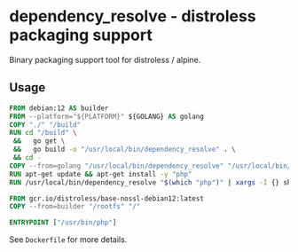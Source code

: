 # dependency_resolve - distroless packaging support

Binary packaging support tool for distroless / alpine.

## Usage

```Dockerfile
FROM debian:12 AS builder
FROM --platform="${PLATFORM}" ${GOLANG} AS golang
COPY "./" "/build"
RUN cd "/build" \
 &&   go get \
 &&   go build -o "/usr/local/bin/dependency_resolve" . \
 && cd -
COPY --from=golang "/usr/local/bin/dependency_resolve" "/usr/local/bin/dependency_resolve"
RUN apt-get update && apt-get install -y "php"
RUN /usr/local/bin/dependency_resolve "$(which "php")" | xargs -I {} sh -c 'mkdir -p /rootfs/$(dirname "{}") && cp -apP "{}" "/rootfs/{}"'

FROM gcr.io/distroless/base-nossl-debian12:latest
COPY --from=builder "/rootfs" "/"

ENTRYPOINT ["/usr/bin/php"]
```

See `Dockerfile` for more details.
